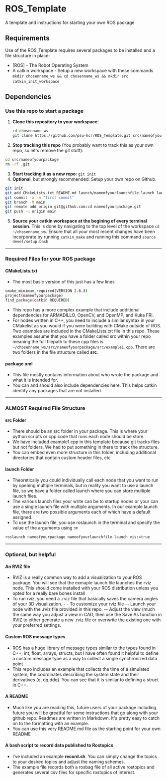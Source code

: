 # ROS_Template
A template and instructions for starting your own ROS package


Requirements
-----------

Use of the ROS_Template requires several packages to be installed and a file structure in place:

* [ROS] - The Robot Operating System
* A catkin workspace - Setup a new workspace with these commands
`mkdir chosenname_ws && cd chosenname_ws && mkdir src`
`catkin_init_workspace`

Dependencies
-------------

### Use this repo to start a package

1. **Clone this repository to your workspace**:
	```sh
	cd chosenname_ws
	git clone https://github.com/psu-hcr/ROS_Template.git src/nameofyourpackage```
2. **Stop tracking this repo** (You probably want to track this as your own repo, so let's remove the git stuff): 
```sh
cd src/nameofyourpackage
rm -rf .git
```

3. **Start tracking it as a new repo**: `git init`
4. **Optional**, but strongly recommended: Setup your own repo on Github.

```sh
git init
git add CMakeLists.txt README.md launch/nameofyourlaunchfile.launch launch/yourrvizfile.rviz msg/custom.msg package.xml record.sh src/example1.cpp LICENSE
git commit -a -m "first commit"
git branch -M main
git remote add origin git@github.com:cd nameofyourpackage.git
git push -u origin main
```
5. **Source your catkin workspace at the begining of every terminal session**. This is done by navigating to the top level of the workspace 
```cd ~/chosenname_ws```. 
Ensure that all your most recent changes have been incorporate by running 
```catkin_make``` 
and running this command 
```source devel/setup.bash```

-------------
### Required Files for your ROS package
#### CMakeLists.txt
- The most basic version of this just has a few lines
```sh
cmake_minimum_required(VERSION 2.8.3)
project(nameofyourpackage)
find_package(catkin REQUIRED)

```
- This repo has a more complex example that include additional dependencies for ARMADILLO, OpenCV, and OpenMP, and Kuka FRI. 
- For nodes written in C++, you need to include a similar syntax in your CMakelist as you would if you were building with CMake outside of ROS. Two examples are included in the CMakeLists.txt file in this repo. These examples assume that you have a folder called src within your repo meaning the full filepath to these cpp files is `~/chosenname_ws/src/nameofyourpackage/src/example1.cpp`. There are two folders in the file structure called **src**.

#### package.xml

- This file mostly contains information about who wrote the package and what it is intended for.
- You can and should also include dependencies here. This helps catkin identify any packages that are not installed.
-------------
### ALMOST Required File Structure
#### src Folder
- There should be an src folder in your package. This is where your python scripts or cpp code that runs each node should be store.
- We have included example1.cpp in this template because git tracks files but not folders. We had to put something in there to track the structure.
- You can embed even more structure in this folder, including additional directories that contain custom header files, etc
#### launch Folder
- Theoretically you could individually call each node that you want to run by opening multiple terminals, but in reality you want to use a launch file, so we have a folder called launch where you can store multiple launch files.
- The various launch files your write can be to startup nodes or your can use a single launch file with multiple arguments. In our example launch file, there are two possible arguments each of which have a default assigned. 
- To use the launch file, you use roslaunch in the terminal and specify the value of the arguments using **:=**
```sh
roslaunch nameofyourpackage nameofyourlaunchfile.launch vis:=true
```

-------------
### Optional, but helpful 
#### An RVIZ file
- RVIZ is a really common way to add a visualization to your ROS package. You will see that the exmaple launch file launches the rviz node. This should come installed with your ROS distribution unless you opted for a really bare bones install
- To run rviz, you need a .rviz file that basically saves the camera angles of your 3D visualization. - - To customize your rviz file
  -- Launch your node with the .rviz file provided in this repo. 
  -- Adjust the view (much the same way you adjust a view in CAD, then use the Save As function in RVIZ to either generate a new .rviz file or overwrite the existing one with your preferred settings.
  
#### Custom ROS message types
- ROS has a huge library of message types similar to the types found in C++, int, float, arrays, structs, but I have often found it helpful to define a custom message type as a way to collect a single synchronized data point
- This repo includes an example that collects the time of a simulated system, the coordinates describing the system state and their derivatives (q, dq,ddq). You can see that it is similar to defining a struct in C++.
#### A README
- Much like you are reading this, future users of your package including future you will be greatful for some instructions that go along with your github repo. Readmes are written in Markdown. It's pretty easy to catch on to the formatting with an example.
- You can use this very README.md file as the starting point for your own README

#### A bash script to record data published to Rostopics
- I've included an example **record.sh**. You can simply change the topics to your desired topics and adjust the naming schemes. 
- The example file records both a rosbag file of all active rostopics and generates several csv files for specific rostopics of interest.
	
